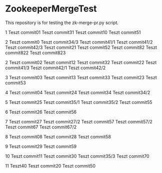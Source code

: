 # ZookeeperMergeTest
This repository is for testing the zk-merge-pr.py script. 

1
Teszt commit01
Teszt commit31
Teszt commit10
Teszt commit51

2
Teszt commit0
Teszt commit34/3
Teszt commit41/1
Teszt commit41/2
Teszt commit42/3
Teszt commit21
Teszt commit52
Teszt commit82
Teszt commit822
Teszt commit823


2
Teszt commit02
Teszt commit12
Teszt commit32
Teszt commit22
Teszt commit41/3
Teszt commit42/1
Teszt commit42/2

3
Teszt commit03
Teszt commit13
Teszt commit33
Teszt commit23
Teszt commit53


4
Teszt commit04
Teszt commit24
Teszt commit34
Teszt commit34/2


5
Teszt commit25
Teszt commit35/1
Teszt commit35/2
Teszt commit55

6
Teszt commit26
Teszt commit56

7
Teszt commit27
Teszt commit27/2
Teszt commit57
Teszt commit57/2
Teszt commit67
Teszt commit67/2

8
Teszt commit08
Teszt commit28
Teszt commit58

9
Teszt commit29
Teszt commit59

10
Teszt commit11
Teszt commit30
Teszt commit35/3
Teszt commit70

11
Teszt40
Teszt commit20
Teszt commit50
